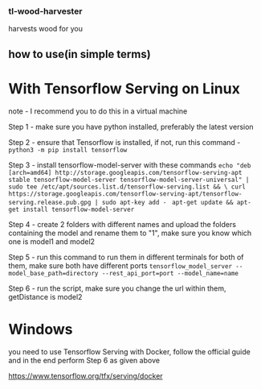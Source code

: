 ### tl-wood-harvester

harvests wood for you

## how to use(in simple terms)

# With Tensorflow Serving on Linux

note - I recommend you to do this in a virtual machine

Step 1 - make sure you have python installed, preferably the latest version

Step 2 - ensure that Tensorflow is installed, if not, run this command - ```python3 -m pip install tensorflow```

Step 3 - install tensorflow-model-server with these commands
  ```echo "deb [arch=amd64] http://storage.googleapis.com/tensorflow-serving-apt stable tensorflow-model-server tensorflow-model-server-universal" | sudo tee /etc/apt/sources.list.d/tensorflow-serving.list && \ curl https://storage.googleapis.com/tensorflow-serving-apt/tensorflow-serving.release.pub.gpg | sudo apt-key add - ```
  ```apt-get update && apt-get install tensorflow-model-server```
	
Step 4 - create 2 folders with different names and upload the folders containing the model and rename them to "1", make sure you know which one is model1 and model2

Step 5 - run this command to run them in different terminals for both of them, make sure both have different ports ```tensorflow_model_server --model_base_path=directory --rest_api_port=port --model_name=name```

Step 6 - run the script, make sure you change the url within them, getDistance is model2

# Windows

you need to use Tensorflow Serving with Docker, follow the official guide and in the end perform Step 6 as given above

https://www.tensorflow.org/tfx/serving/docker

